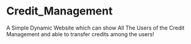 # Credit_Management
A Simple Dynamic Website which can show All The Users of the Credit Management and able to transfer credits among the users!
